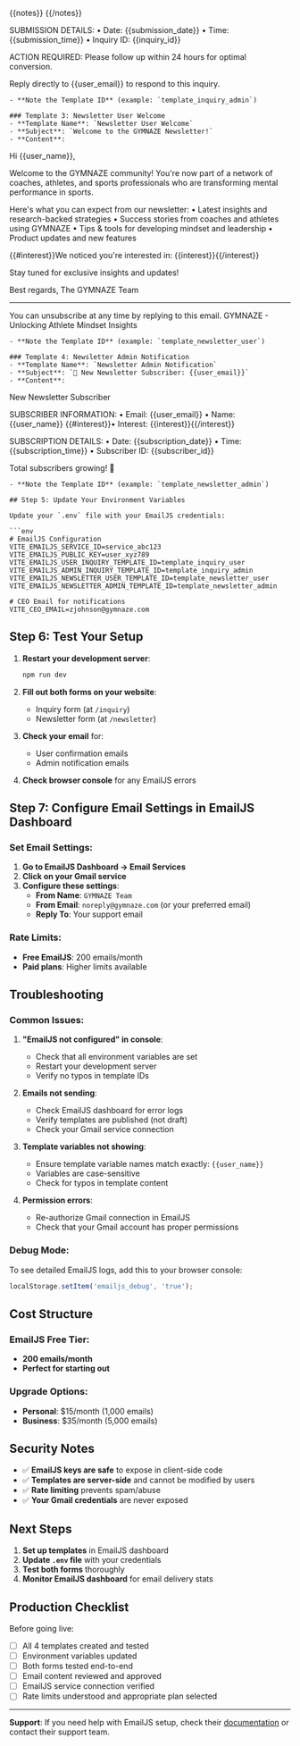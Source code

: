 {{notes}}
{{/notes}}

SUBMISSION DETAILS:
• Date: {{submission_date}}
• Time: {{submission_time}}
• Inquiry ID: {{inquiry_id}}

ACTION REQUIRED: Please follow up within 24 hours for optimal conversion.

Reply directly to {{user_email}} to respond to this inquiry.
```
- **Note the Template ID** (example: `template_inquiry_admin`)

### Template 3: Newsletter User Welcome
- **Template Name**: `Newsletter User Welcome`
- **Subject**: `Welcome to the GYMNAZE Newsletter!`
- **Content**:
```
Hi {{user_name}},

Welcome to the GYMNAZE community! You're now part of a network of coaches, athletes, and sports professionals who are transforming mental performance in sports.

Here's what you can expect from our newsletter:
• Latest insights and research-backed strategies
• Success stories from coaches and athletes using GYMNAZE
• Tips & tools for developing mindset and leadership
• Product updates and new features

{{#interest}}We noticed you're interested in: {{interest}}{{/interest}}

Stay tuned for exclusive insights and updates!

Best regards,
The GYMNAZE Team

---
You can unsubscribe at any time by replying to this email.
GYMNAZE - Unlocking Athlete Mindset Insights
```
- **Note the Template ID** (example: `template_newsletter_user`)

### Template 4: Newsletter Admin Notification
- **Template Name**: `Newsletter Admin Notification`
- **Subject**: `📰 New Newsletter Subscriber: {{user_email}}`
- **Content**:
```
New Newsletter Subscriber

SUBSCRIBER INFORMATION:
• Email: {{user_email}}
• Name: {{user_name}}
{{#interest}}• Interest: {{interest}}{{/interest}}

SUBSCRIPTION DETAILS:
• Date: {{subscription_date}}
• Time: {{subscription_time}}
• Subscriber ID: {{subscriber_id}}

Total subscribers growing! 🎉
```
- **Note the Template ID** (example: `template_newsletter_admin`)

## Step 5: Update Your Environment Variables

Update your `.env` file with your EmailJS credentials:

```env
# EmailJS Configuration
VITE_EMAILJS_SERVICE_ID=service_abc123
VITE_EMAILJS_PUBLIC_KEY=user_xyz789
VITE_EMAILJS_USER_INQUIRY_TEMPLATE_ID=template_inquiry_user
VITE_EMAILJS_ADMIN_INQUIRY_TEMPLATE_ID=template_inquiry_admin
VITE_EMAILJS_NEWSLETTER_USER_TEMPLATE_ID=template_newsletter_user
VITE_EMAILJS_NEWSLETTER_ADMIN_TEMPLATE_ID=template_newsletter_admin

# CEO Email for notifications
VITE_CEO_EMAIL=zjohnson@gymnaze.com
```

## Step 6: Test Your Setup

1. **Restart your development server**:
   ```bash
   npm run dev
   ```

2. **Fill out both forms on your website**:
   - Inquiry form (at `/inquiry`)
   - Newsletter form (at `/newsletter`)

3. **Check your email** for:
   - User confirmation emails
   - Admin notification emails

4. **Check browser console** for any EmailJS errors

## Step 7: Configure Email Settings in EmailJS Dashboard

### Set Email Settings:
1. **Go to EmailJS Dashboard → Email Services**
2. **Click on your Gmail service**
3. **Configure these settings**:
   - **From Name**: `GYMNAZE Team`
   - **From Email**: `noreply@gymnaze.com` (or your preferred email)
   - **Reply To**: Your support email

### Rate Limits:
- **Free EmailJS**: 200 emails/month
- **Paid plans**: Higher limits available

## Troubleshooting

### Common Issues:

1. **"EmailJS not configured" in console**:
   - Check that all environment variables are set
   - Restart your development server
   - Verify no typos in template IDs

2. **Emails not sending**:
   - Check EmailJS dashboard for error logs
   - Verify templates are published (not draft)
   - Check your Gmail service connection

3. **Template variables not showing**:
   - Ensure template variable names match exactly: `{{user_name}}`
   - Variables are case-sensitive
   - Check for typos in template content

4. **Permission errors**:
   - Re-authorize Gmail connection in EmailJS
   - Check that your Gmail account has proper permissions

### Debug Mode:
To see detailed EmailJS logs, add this to your browser console:
```javascript
localStorage.setItem('emailjs_debug', 'true');
```

## Cost Structure

### EmailJS Free Tier:
- **200 emails/month**
- **Perfect for starting out**

### Upgrade Options:
- **Personal**: $15/month (1,000 emails)
- **Business**: $35/month (5,000 emails)

## Security Notes

- ✅ **EmailJS keys are safe** to expose in client-side code
- ✅ **Templates are server-side** and cannot be modified by users
- ✅ **Rate limiting** prevents spam/abuse
- ✅ **Your Gmail credentials** are never exposed

## Next Steps

1. **Set up templates** in EmailJS dashboard
2. **Update `.env` file** with your credentials
3. **Test both forms** thoroughly
4. **Monitor EmailJS dashboard** for email delivery stats

## Production Checklist

Before going live:
- [ ] All 4 templates created and tested
- [ ] Environment variables updated
- [ ] Both forms tested end-to-end
- [ ] Email content reviewed and approved
- [ ] EmailJS service connection verified
- [ ] Rate limits understood and appropriate plan selected

---

**Support**: If you need help with EmailJS setup, check their [documentation](https://www.emailjs.com/docs/) or contact their support team.
